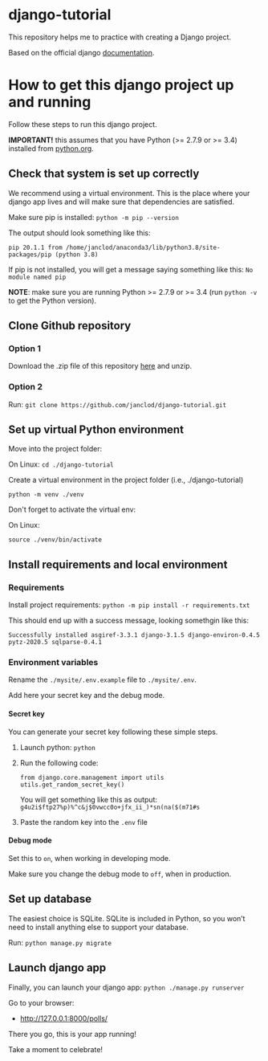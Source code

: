 # django-tutorial
This repository helps me to practice with creating a Django project.

Based on the official django [documentation](https://docs.djangoproject.com/en/3.1/intro/).

# How to get this django project up and running

Follow these steps to run this django project.

**IMPORTANT!** this assumes that you have Python (>= 2.7.9 or >= 3.4) installed from [python.org](https://www.python.org/).

## Check that system is set up correctly

We recommend using a virtual environment.
This is the place where your django app lives and will make sure that dependencies are satisfied.

Make sure pip is installed: `python -m pip --version`

The output should look something like this:

`pip 20.1.1 from /home/janclod/anaconda3/lib/python3.8/site-packages/pip (python 3.8)`

If pip is not installed, you will get a message saying something like this: `No module named pip`

**NOTE**: make sure you are running Python >= 2.7.9 or >= 3.4 (run `python -v` to get the Python version).

## Clone Github repository

### Option 1
Download the .zip file of this repository [here](https://github.com/janclod/django-tutorial/archive/master.zip) and unzip.

### Option 2
Run: `git clone https://github.com/janclod/django-tutorial.git`

## Set up virtual Python environment

Move into the project folder:

On Linux: `cd ./django-tutorial`

Create a virtual environment in the project folder (i.e., ./django-tutorial)

`python -m venv ./venv`

Don't forget to activate the virtual env:

On Linux:

`source ./venv/bin/activate`

## Install requirements and local environment

### Requirements

Install project requirements: `python -m pip install -r requirements.txt`

This should end up with a success message, looking somethgin like this:

`Successfully installed asgiref-3.3.1 django-3.1.5 django-environ-0.4.5 pytz-2020.5 sqlparse-0.4.1`

### Environment variables

Rename the `./mysite/.env.example` file to `./mysite/.env`.

Add here your secret key and the debug mode.

#### Secret key

You can generate your secret key following these simple steps.

1. Launch python: `python`

2.  Run the following code:
    ```
    from django.core.management import utils
    utils.get_random_secret_key()
    ```
    You will get something like this as output:
    `g4u2i$ftp27%p)%^c&j$0vwcc0o+jfx_ii_)*sn(na($(m71#s`
3. Paste the random key into the `.env` file

#### Debug mode

Set this to `on`, when working in developing mode.

Make sure you change the debug mode to `off`, when in production.

## Set up database

The easiest choice is SQLite.
SQLite is included in Python,
so you won’t need to install anything else to support your database. 

Run: `python manage.py migrate`

## Launch django app

Finally, you can launch your django app: `python ./manage.py runserver`

Go to your browser:
* http://127.0.0.1:8000/polls/

There you go, this is your app running!

Take a moment to celebrate!

